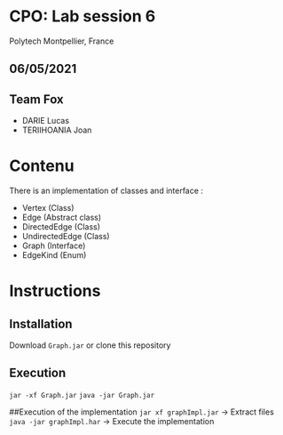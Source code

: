 # CPO: Lab session 6
Polytech Montpellier, France
## 06/05/2021
## Team Fox
 * DARIE Lucas
 * TERIIHOANIA Joan

# Contenu
There is an implementation of classes and interface :
 * Vertex (Class)
 * Edge (Abstract class)
 * DirectedEdge (Class)
 * UndirectedEdge (Class)
 * Graph (Interface)
 * EdgeKind (Enum)

# Instructions

## Installation
Download `Graph.jar` or clone this repository

## Execution
`jar -xf Graph.jar`
`java -jar Graph.jar`

##Execution of the implementation
`jar xf graphImpl.jar` -> Extract files 
`java -jar graphImpl.har` -> Execute the implementation
